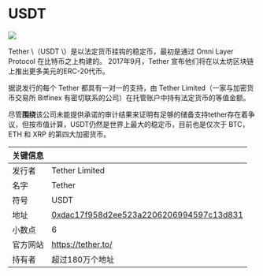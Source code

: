 # USDT

![](../../.gitbook/assets/image%20%281%29.png)

Tether \（USDT \）是以法定货币挂钩的稳定币，最初是通过 Omni Layer Protocol 在比特币之上构建的。  2017年9月，Tether 宣布他们将在以太坊区块链上推出更多美元的ERC-20代币。

据说发行的每个 Tether 都具有一对一的支持，由 Tether Limited（一家与加密货币交易所 Bitfinex 有密切联系的公司）在托管账户中持有法定货币的等值金额。

尽管****围绕****该公司未能提供承诺的审计结果来证明有足够的储备支持tether存在着争议，但按市值计算，USDT仍然是世界上最大的稳定币，目前也是仅次于 BTC，ETH 和 XRP 的第四大加密货币。

| 关键信息 |                                                                                                                  |
|:---- |:---------------------------------------------------------------------------------------------------------------- |
| 发行者  | Tether Limited                                                                                                   |
| 名字   | Tether                                                                                                           |
| 符号   | USDT                                                                                                             |
| 地址   | [0xdac17f958d2ee523a2206206994597c13d831](https://etherscan.io/token/0xdac17f958d2ee523a2206206994597c13d831ec7) |
| 小数点  | 6                                                                                                                |
| 官方网站 | [https://tether.to/ ](https://tether.to/%20)                                                                     |
| 持有者  | 超过180万个地址                                                                                                        |



